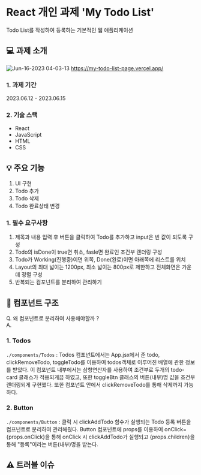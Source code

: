 # React 개인 과제 'My Todo List'
Todo List를 작성하여 등록하는 기본적인 웹 애플리케이션  

## 💻 과제 소개
![Jun-16-2023 04-03-13](https://github.com/huizhenz/MyTodoListPage/assets/133093192/4aa2c462-9636-4928-a8f0-9a053a0db696)
<https://my-todo-list-page.vercel.app/>

### 1. 과제 기간
2023.06.12 - 2023.06.15

### 2. 기술 스택
- React  
- JavaScript  
- HTML  
- CSS  

## 💡 주요 기능 
1. UI 구현
2. Todo 추가
3. Todo 삭제
4. Todo 완료상태 변경
   
### 1. 필수 요구사항
1. 제목과 내용 입력 후 버튼을 클릭하여 Todo를 추가하고 input은 빈 값이 되도록 구성
2. Todo의 isDone이 true면 취소, fasle면 완료인 조건부 렌더링 구성
3. Todo가 Working(진행중)이면 위쪽, Done(완료)이면 아래쪽에 리스트를 위치
4. Layout의 최대 넓이는 1200px, 최소 넓이는 800px로 제한하고 전체화면은 가운데 정렬 구성
5. 반복되는 컴포넌트를 분리하여 관리하기

## 🔗 컴포넌트 구조
Q. 왜 컴포넌트로 분리하여 사용해야할까 ?  
A. 

### 1. Todos
`./components/Todos`
: Todos 컴포넌트에서는 App.jsx에서 준 todo, clickRemoveTodo, toggleTodo를 이용하여 todos객체로 이루어진 배열에 관한 정보를 받았다. 이 컴포넌트 내부에서는 삼항연산자를 사용하여 조건부로 두개의 todo-card 클래스가 적용되게끔 하였고, 또한 toggleBtn 클래스의 버튼(내부)명 값을 조건부 렌더링되게 구현했다. 또한 컴포넌트 안에서 clickRemoveTodo를 통해 삭제까지 가능하다.

### 2. Button
`./components/Button`
: 클릭 시 clickAddTodo 함수가 실행되는 Todo 등록 버튼을 컴프넌트로 분리하여 관리해줬다. Button 컴포넌트에 props를 이용하여 onClick={props.onClick}을 통해 onClick 시 clickAddTodo가 실행되고 {props.children}을 통해 "등록"이라는 버튼(내부)명을 받는다.

## ⚠️ 트러블 이슈

